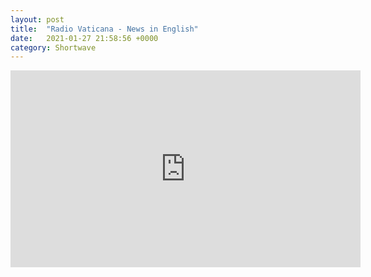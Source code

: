 ```yaml
---
layout: post
title:  "Radio Vaticana - News in English"
date:   2021-01-27 21:58:56 +0000
category: Shortwave
---
```

<iframe width="560" height="315" src="https://www.youtube.com/embed/rN8BjWX0-oM?controls=0" frameborder="0" allow="accelerometer; autoplay; clipboard-write; encrypted-media; gyroscope; picture-in-picture" allowfullscreen></iframe>
